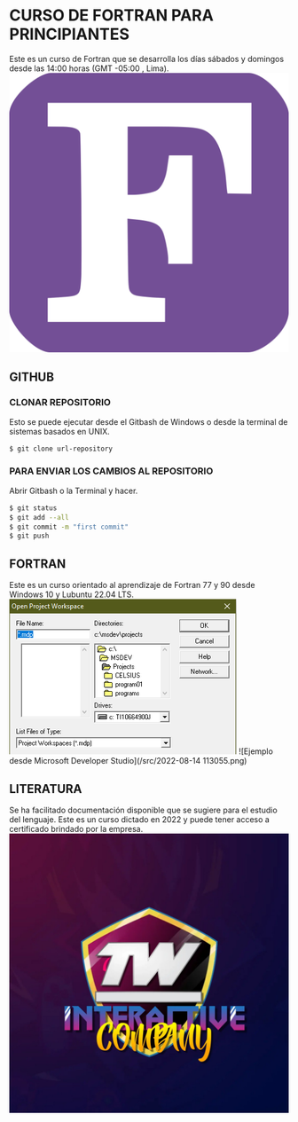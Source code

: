 # CURSO DE FORTRAN PARA PRINCIPIANTES
Este es un curso de Fortran que se desarrolla los días sábados y domingos desde las 14:00 horas (GMT -05:00 , Lima).
![GitHub Logo](/src/figure-fortran.png)
## GITHUB
### CLONAR REPOSITORIO
Esto se puede ejecutar desde el Gitbash de Windows o desde la terminal de sistemas basados en UNIX.
```bash
$ git clone url-repository
```
### PARA ENVIAR LOS CAMBIOS AL REPOSITORIO
Abrir Gitbash o la Terminal y hacer.
```bash
$ git status	
$ git add --all
$ git commit -m "first commit"
$ git push
```
## FORTRAN
Este es un curso orientado al aprendizaje de Fortran  77 y 90 desde Windows 10 y Lubuntu 22.04 LTS.
![Apertura de archivo desde Microsoft Developer Studio](/src/figura02.png)
![Ejemplo desde Microsoft Developer Studio](/src/2022-08-14 113055.png)
## LITERATURA
Se ha facilitado documentación disponible que se sugiere para el estudio del lenguaje.
Este es un curso dictado en 2022 y puede tener acceso a certificado brindado por la empresa.
![TW Interactive](/src/logo.jpg)